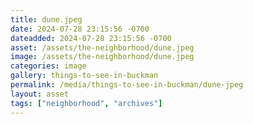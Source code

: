 ```yaml
---
title: dune.jpeg
date: 2024-07-28 23:15:56 -0700
dateadded: 2024-07-28 23:15:56 -0700
asset: /assets/the-neighborhood/dune.jpeg
image: /assets/the-neighborhood/dune.jpeg
categories: image
gallery: things-to-see-in-buckman
permalink: /media/things-to-see-in-buckman/dune-jpeg
layout: asset
tags: ["neighborhood", "archives"]
--- 
```

